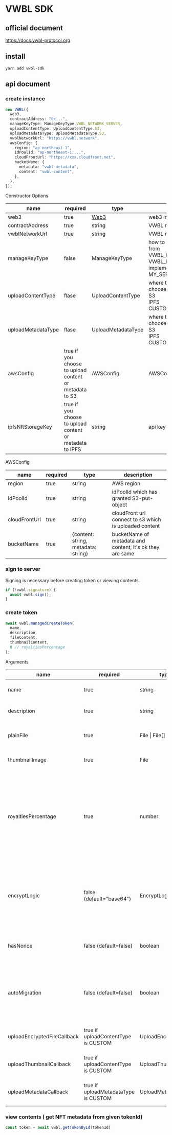 # VWBL SDK

## official document
https://docs.vwbl-protocol.org

## install
`yarn add vwbl-sdk`

## api document
### create instance
```typescript
new VWBL({
  web3,
  contractAddress: "0x...",
  manageKeyType: ManageKeyType.VWBL_NETWORK_SERVER,
  uploadContentType: UploadContentType.S3,
  uploadMetadataType: UploadMetadataType.S3,
  vwblNetworkUrl: "https://vwbl.network",
  awsConfig: {
    region: "ap-northeast-1",
    idPoolId: "ap-northeast-1:...",
    cloudFrontUrl: "https://xxx.cloudfront.net",
    bucketName: {
      metadata: "vwbl-metadata",
      content: "vwbl-content",
    },
  },
});
```

Constructor Options

| name | required |  type | description |
| --- | --- | --- | --- |
| web3 | true | [Web3](https://www.npmjs.com/package/web3) | web3 instance |
| contractAddress | true | string |VWBL nft's contract address|
| vwblNetworkUrl | true | string | VWBL network's url |
| manageKeyType | false | ManageKeyType | how to manage key, you can choose from <br> VWBL_NETWORK_SERVER <br> VWBL_NETWORK_CONSORTIUM(not implemented yet)<br> MY_SERVER(not implemented yet). |
| uploadContentType | flase | UploadContentType | where to upload content, you can choose from <br> S3 <br> IPFS <br> CUSTOM|
| uploadMetadataType | flase | UploadMetadataType | where to upload content, you can choose from <br> S3 <br> IPFS <br> CUSTOM|
| awsConfig | true if you choose to upload content or metadata to S3 | AWSConfig | AWSConfig *1 |
| ipfsNftStorageKey | true if you choose to upload content or metadata to IPFS | string | api key that given by nftstorage | 

AWSConfig

| name | required | type | description |
| --- | --- | --- | --- |
| region | true | string | AWS region |
| idPoolId | true | string | idPoolId which has granted S3-put-object |
| cloudFrontUrl | true | string | cloudFront url connect to s3 which is uploaded content |
| bucketName | true | {content: string, metadata: string} | bucketName of metadata and content, it's ok they are same |

### sign to server
Signing is necessary before creating token or viewing contents.
```typescript
if (!vwbl.signature) {
  await vwbl.sign();
}
```

### create token
```typescript
await vwbl.managedCreateToken(
  name,
  description,
  fileContent,
  thumbnailContent,
  0 // royaltiesPercentage
);
```

Arguments

| name | required | type | description |
| --- | --- | --- | --- |
| name | true | string | [ERC721](https://eips.ethereum.org/EIPS/eip-721) metadata name |
| description | true | string | [ERC721](https://eips.ethereum.org/EIPS/eip-721) metadata description |
| plainFile | true | File \| File[] | The data that only NFT owner can view |
| thumbnailImage | true | File | [ERC721](https://eips.ethereum.org/EIPS/eip-721) metadata image |
| royaltiesPercentage | true | number | If the marketplace supports EIP2981, this percentage of the sale price will be paid to the NFT creator every time the NFT is sold or re-sold |
| encryptLogic | false (default="base64") | EncryptLogic |  "base64" or "binary". Selection criteria: "base64" -> sutable for small data. "binary" -> sutable for large data. |
| hasNonce | false (default=false) | boolean |whether to contain account's nonce in signature |
| autoMigration | false (default=false) | boolean | whether to deligate to destribute key fragments of a split key when new one was created |
| uploadEncryptedFileCallback | true if uploadContentType is CUSTOM | UploadEncryptedFile |  you can custom upload function |
| uploadThumbnailCallback | true if uploadContentType is CUSTOM | UploadThumbnail | you can custom upload function |
| uploadMetadataCallback| true if uploadMetadataType is CUSTOM | UploadMetadata | you can custom upload function |

### view contents ( get NFT metadata from given tokenId)
```typescript
const token = await vwbl.getTokenById(tokenId)
```
